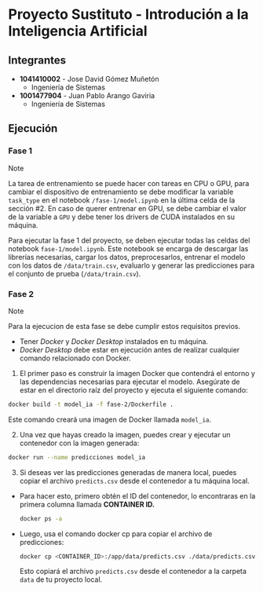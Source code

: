 # Proyecto Sustituto - Introdución a la Inteligencia Artificial

## Integrantes

- **1041410002** - Jose David Gómez Muñetón
  - Ingeniería de Sistemas
- **1001477904** - Juan Pablo Arango Gaviria
  - Ingeniería de Sistemas

## Ejecución

### Fase 1

> [!NOTE]
> La tarea de entrenamiento se puede hacer con tareas en CPU o GPU, para cambiar el dispositivo de entrenamiento se debe modificar la variable `task_type` en el notebook `/fase-1/model.ipynb` en la última celda de la sección #2. En caso de querer entrenar en GPU, se debe cambiar el valor de la variable a `GPU` y debe tener los drivers de CUDA instalados en su máquina.

Para ejecutar la fase 1 del proyecto, se deben ejecutar todas las celdas del notebook `fase-1/model.ipynb`.
Este notebook se encarga de descargar las librerías necesarias, cargar los datos, preprocesarlos, entrenar el modelo con los datos de `/data/train.csv`, evaluarlo y generar las predicciones para el conjunto de prueba (`/data/train.csv`).

### Fase 2 

> [!NOTE]
> Para la ejecucion de esta fase se debe cumplir estos requisitos previos.
> - Tener *Docker* y *Docker Desktop* instalados en tu máquina.
> - *Docker Desktop* debe estar en ejecución antes de realizar cualquier comando relacionado con Docker.


1. El primer paso es construir la imagen Docker que contendrá el entorno y las dependencias necesarias para ejecutar el modelo. Asegúrate de estar en el directorio raíz del proyecto y ejecuta el siguiente comando:

```bash
docker build -t model_ia -f fase-2/Dockerfile .
```

Este comando creará una imagen de Docker llamada `model_ia`.

2. Una vez que hayas creado la imagen, puedes crear y ejecutar un contenedor con la imagen generada:

```bash
docker run --name predicciones model_ia
```

3. Si deseas ver las predicciones generadas de manera local, puedes copiar el archivo `predicts.csv` desde el contenedor a tu máquina local. 
  - Para hacer esto, primero obtén el ID del contenedor, lo encontraras en la primera columna llamada **CONTAINER ID.**

    ```bash
    docker ps -a  
    ```

  - Luego, usa el comando docker cp para copiar el archivo de predicciones:

    ```bash
    docker cp <CONTAINER_ID>:/app/data/predicts.csv ./data/predicts.csv
    ```

    Esto copiará el archivo `predicts.csv` desde el contenedor a la carpeta `data` de tu proyecto local.

